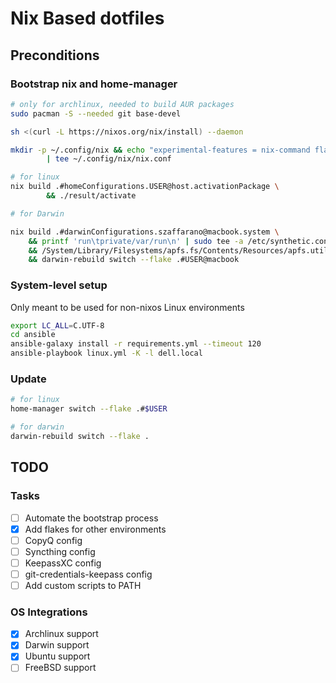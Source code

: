 # Nix Based dotfiles

## Preconditions

### Bootstrap nix and home-manager

```sh
# only for archlinux, needed to build AUR packages
sudo pacman -S --needed git base-devel

sh <(curl -L https://nixos.org/nix/install) --daemon

mkdir -p ~/.config/nix && echo "experimental-features = nix-command flakes" \
        | tee ~/.config/nix/nix.conf

# for linux
nix build .#homeConfigurations.USER@host.activationPackage \
        && ./result/activate

# for Darwin

nix build .#darwinConfigurations.szaffarano@macbook.system \
    && printf 'run\tprivate/var/run\n' | sudo tee -a /etc/synthetic.conf \
    && /System/Library/Filesystems/apfs.fs/Contents/Resources/apfs.util -t \
    && darwin-rebuild switch --flake .#USER@macbook
```

### System-level setup

Only meant to be used for non-nixos Linux environments

```sh
export LC_ALL=C.UTF-8
cd ansible
ansible-galaxy install -r requirements.yml --timeout 120
ansible-playbook linux.yml -K -l dell.local
```

### Update

```sh
# for linux
home-manager switch --flake .#$USER

# for darwin
darwin-rebuild switch --flake .
```

## TODO

### Tasks

- [ ] Automate the bootstrap process
- [X] Add flakes for other environments
- [ ] CopyQ config
- [ ] Syncthing config
- [ ] KeepassXC config
- [ ] git-credentials-keepass config
- [ ] Add custom scripts to PATH

### OS Integrations

- [X] Archlinux support
- [X] Darwin support
- [X] Ubuntu support
- [ ] FreeBSD support
